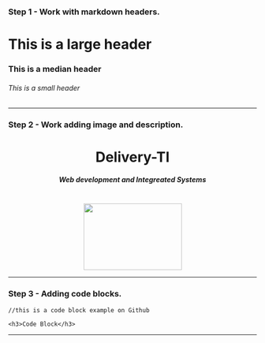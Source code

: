### Step 1 - Work with markdown headers.

# This is a large header

### This is a median header

###### This is a small header

<hr />

### Step 2 - Work adding image and description.
<div align="center">
  
  # Delivery-TI <br />
  
  ##### Web development and Integreated Systems
  
  <br />
  
  <img src=https://deliveryti.com/images/logo.png width="199" height="135">
</div>

<hr />

### Step 3 - Adding code blocks.

```
//this is a code block example on Github

<h3>Code Block</h3>
```

<hr />
